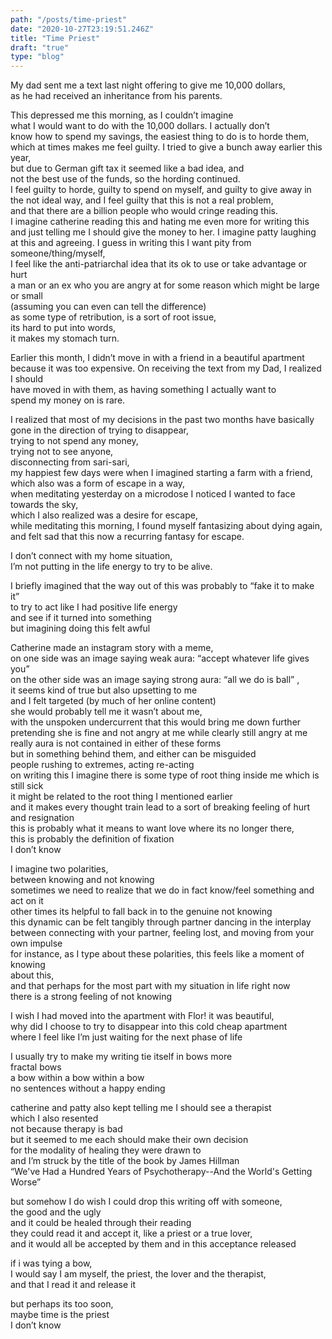 ```yaml
---
path: "/posts/time-priest"
date: "2020-10-27T23:19:51.246Z"
title: "Time Priest"
draft: "true"
type: "blog"
---
```

My dad sent me a text last night offering to give me 10,000 dollars,<br/>
as he had received an inheritance from his parents.<br/>

This depressed me this morning, as I couldn’t imagine<br/>
what I would want to do with the 10,000 dollars. I actually don’t<br/>
know how to spend my savings, the easiest thing to do is to horde them,<br/>
which at times makes me feel guilty. I tried to give a bunch away earlier this year,<br/>
but due to German gift tax it seemed like a bad idea, and<br/>
not the best use of the funds, so the hording continued.<br/>
I feel guilty to horde, guilty to spend on myself, and guilty to give away in<br/>
the not ideal way, and I feel guilty that this is not a real problem,<br/>
and that there are a billion people who would cringe reading this.<br/>
I imagine catherine reading this and hating me even more for writing this<br/>
and just telling me I should give the money to her. I imagine patty laughing<br/>
at this and agreeing. I guess in writing this I want pity from someone/thing/myself,<br/>
I feel like the anti-patriarchal idea that its ok to use or take advantage or hurt<br/>
a man or an ex who you are angry at for some reason which might be large or small<br/>
(assuming you can even can tell the difference)<br/>
as some type of retribution, is a sort of root issue,<br/>
its hard to put into words,<br/>
it makes my stomach turn.<br/>

Earlier this month, I didn’t move in with a friend in a beautiful apartment<br/>
because it was too expensive. On receiving the text from my Dad, I realized I should<br/>
have moved in with them, as having something I actually want to<br/>
spend my money on is rare.<br/>

I realized that most of my decisions in the past two months have basically<br/>
gone in the direction of trying to disappear,<br/>
trying to not spend any money,<br/>
trying not to see anyone,<br/>
disconnecting from sari-sari,<br/>
my happiest few days were when I imagined starting a farm with a friend,<br/>
which also was a form of escape in a way,<br/>
when meditating yesterday on a microdose I noticed I wanted to face towards the sky,<br/>
which I also realized was a desire for escape,<br/>
while meditating this morning, I found myself fantasizing about dying again,<br/>
and felt sad that this now a recurring fantasy for escape.<br/>

I don’t connect with my home situation,<br/>
I’m not putting in the life energy to try to be alive.<br/>

I briefly imagined that the way out of this was probably to “fake it to make it”<br/>
to try to act like I had positive life energy<br/>
and see if it turned into something<br/>
but imagining doing this felt awful<br/>

Catherine made an instagram story with a meme,<br/>
on one side was an image saying weak aura: “accept whatever life gives you”<br/>
on the other side was an image saying strong aura: “all we do is ball” ,<br/>
it seems kind of true but also upsetting to me<br/>
and I felt targeted (by much of her online content)<br/>
she would probably tell me it wasn’t about me,<br/>
with the unspoken undercurrent that this would bring me down further<br/>
pretending she is fine and not angry at me while clearly still angry at me<br/>
really aura is not contained in either of these forms<br/>
but in something behind them, and either can be misguided<br/>
people rushing to extremes, acting re-acting<br/>
on writing this I imagine there is some type of root thing inside me which is still sick<br/>
it might be related to the root thing I mentioned earlier<br/>
and it makes every thought train lead to a sort of breaking feeling of hurt and resignation<br/>
this is probably what it means to want love where its no longer there,<br/>
this is probably the definition of fixation<br/>
I don’t know<br/>

I imagine two polarities,<br/>
between knowing and not knowing<br/>
sometimes we need to realize that we do in fact know/feel something and act on it<br/>
other times its helpful to fall back in to the genuine not knowing<br/>
this dynamic can be felt tangibly through partner dancing in the interplay<br/>
between connecting with your partner, feeling lost, and moving from your own impulse<br/>
for instance, as I type about these polarities, this feels like a moment of knowing<br/>
about this,<br/>
and that perhaps for the most part with my situation in life right now<br/>
there is a strong feeling of not knowing<br/>

I wish I had moved into the apartment with Flor! it was beautiful,<br/>
why did I choose to try to disappear into this cold cheap apartment<br/>
where I feel like I’m just waiting for the next phase of life<br/>

I usually try to make my writing tie itself in bows more<br/>
fractal bows<br/>
a bow within a bow within a bow<br/>
no sentences without a happy ending<br/>

catherine and patty also kept telling me I should see a therapist<br/>
which I also resented<br/>
not because therapy is bad<br/>
but it seemed to me each should make their own decision<br/>
for the modality of healing they were drawn to<br/>
and I’m struck by the title of the book by James Hillman<br/>
“We've Had a Hundred Years of Psychotherapy--And the World's Getting Worse”<br/>

but somehow I do wish I could drop this writing off with someone,<br/>
the good and the ugly<br/>
and it could be healed through their reading<br/>
they could read it and accept it, like a priest or a true lover,<br/>
and it would all be accepted by them and in this acceptance released<br/>

if i was tying a bow,<br/>
I would say I am myself, the priest, the lover and the therapist,<br/>
and that I read it and release it<br/>

but perhaps its too soon,<br/>
maybe time is the priest<br/>
I don’t know<br/>
<br/>
<br/>
<br/>
<br/>
<br/>
<br/>
<br/>
